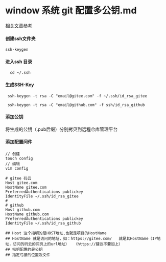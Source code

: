 # window 系统 git 配置多公钥.md

[相关文章参考](https://segmentfault.com/a/1190000019271156)

#### 创建ssh文件夹
```
ssh-keygen
```

#### 进入ssh 目录
```
  cd ~/.ssh
```
#### 生成SSH-Key
```
 ssh-keygen -t rsa -C "email@gitee.com" -f ~/.ssh/id_rsa_gitee
 
 ssh-keygen -t rsa -C "email@github.com" -f ssh/id_rsa_github
```
#### 添加公钥
将生成的公钥（.pub后缀）分别拷贝到远程仓库管理平台

#### 添加配置问件
```
// 创建
touch config
// 编辑
vim config

# gitee 码云
Host gitee.com 
HostName gitee.com  
PreferredAuthentications publickey 
IdentityFile ~/.ssh/id_rsa_gitee 
#
# github
Host github.com
HostName github.com
PreferredAuthentications publickey
IdentityFile ~/.ssh/id_rsa_github

## Host 这个指明的是HOST地址,也就是项目的HostName
## HostName 就是访问的地址，如：https://gitee.com/   就是其HostName（IP地址，访问的码云的网页上的url地址）  （https://建议不要加上）
## 指明配置的是公钥
## 指定弓腰的位置及文件
```
